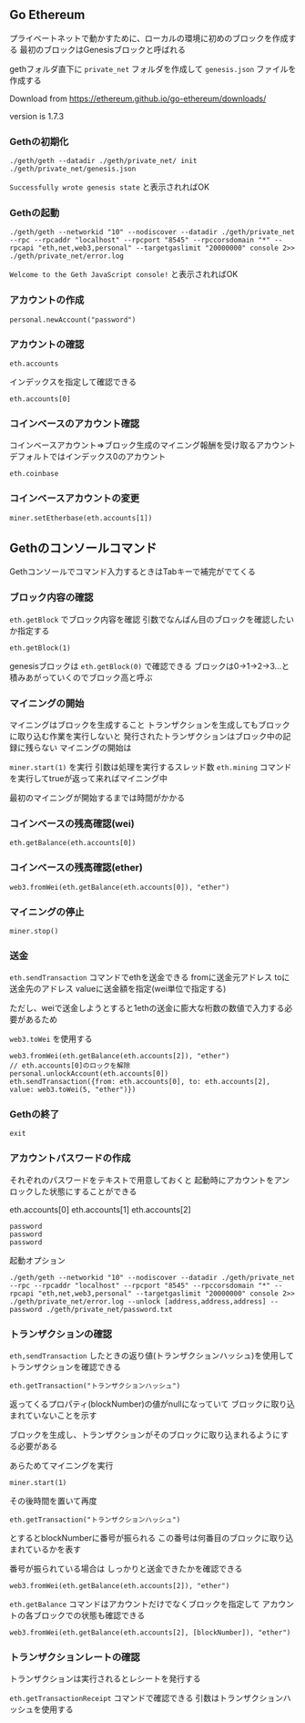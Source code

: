 ## Go Ethereum

プライベートネットで動かすために、ローカルの環境に初めのブロックを作成する
最初のブロックはGenesisブロックと呼ばれる

gethフォルダ直下に `private_net` フォルダを作成して `genesis.json` ファイルを作成する

Download from https://ethereum.github.io/go-ethereum/downloads/

version is 1.7.3

### Gethの初期化

`./geth/geth --datadir ./geth/private_net/ init ./geth/private_net/genesis.json`

`Successfully wrote genesis state` と表示されればOK

### Gethの起動

`./geth/geth --networkid "10" --nodiscover --datadir ./geth/private_net --rpc --rpcaddr "localhost" --rpcport "8545" --rpccorsdomain "*" --rpcapi "eth,net,web3,personal" --targetgaslimit "20000000" console 2>> ./geth/private_net/error.log`

`Welcome to the Geth JavaScript console!` と表示されればOK

### アカウントの作成

`personal.newAccount("password")`

### アカウントの確認

`eth.accounts`

インデックスを指定して確認できる

`eth.accounts[0]`

### コインベースのアカウント確認

コインベースアカウント=>ブロック生成のマイニング報酬を受け取るアカウント
デフォルトではインデックス0のアカウント

`eth.coinbase`

### コインベースアカウントの変更

`miner.setEtherbase(eth.accounts[1])`

## Gethのコンソールコマンド

Gethコンソールでコマンド入力するときはTabキーで補完がでてくる

### ブロック内容の確認

`eth.getBlock` でブロック内容を確認
引数でなんばん目のブロックを確認したいか指定する

`eth.getBlock(1)`

genesisブロックは `eth.getBlock(0)` で確認できる
ブロックは0->1->2->3...と積みあがっていくのでブロック高と呼ぶ

### マイニングの開始

マイニングはブロックを生成すること
トランザクションを生成してもブロックに取り込む作業を実行しないと
発行されたトランザクションはブロック中の記録に残らない
マイニングの開始は

`miner.start(1)` を実行
引数は処理を実行するスレッド数
`eth.mining` コマンドを実行してtrueが返って来ればマイニング中

最初のマイニングが開始するまでは時間がかかる

### コインベースの残高確認(wei)

`eth.getBalance(eth.accounts[0])`

### コインベースの残高確認(ether)

`web3.fromWei(eth.getBalance(eth.accounts[0]), "ether")`

### マイニングの停止

`miner.stop()`

### 送金

`eth.sendTransaction` コマンドでethを送金できる
fromに送金元アドレス
toに送金先のアドレス
valueに送金額を指定(wei単位で指定する)

ただし、weiで送金しようとすると1ethの送金に膨大な桁数の数値で入力する必要があるため

`web3.toWei` を使用する

```
web3.fromWei(eth.getBalance(eth.accounts[2]), "ether")
// eth.accounts[0]のロックを解除
personal.unlockAccount(eth.accounts[0])
eth.sendTransaction({from: eth.accounts[0], to: eth.accounts[2], value: web3.toWei(5, "ether")})
```

### Gethの終了

`exit`

### アカウントパスワードの作成

それぞれのパスワードをテキストで用意しておくと
起動時にアカウントをアンロックした状態にすることができる

eth.accounts[0]
eth.accounts[1]
eth.accounts[2]

```
password
password
password
```

起動オプション

`./geth/geth --networkid "10" --nodiscover --datadir ./geth/private_net --rpc --rpcaddr "localhost" --rpcport "8545" --rpccorsdomain "*" --rpcapi "eth,net,web3,personal" --targetgaslimit "20000000" console 2>> ./geth/private_net/error.log --unlock [address,address,address] --password ./geth/private_net/password.txt`

### トランザクションの確認

`eth,sendTransaction` したときの返り値(トランザクションハッシュ)を使用して
トランザクションを確認できる

`eth.getTransaction("トランザクションハッシュ")`

返ってくるプロパティ(blockNumber)の値がnullになっていて
ブロックに取り込まれていないことを示す

ブロックを生成し、トランザクションがそのブロックに取り込まれるようにする必要がある

あらためてマイニングを実行

`miner.start(1)`

その後時間を置いて再度

`eth.getTransaction("トランザクションハッシュ")`

とするとblockNumberに番号が振られる
この番号は何番目のブロックに取り込まれているかを表す

番号が振られている場合は
しっかりと送金できたかを確認できる

`web3.fromWei(eth.getBalance(eth.accounts[2]), "ether")`

`eth.getBalance` コマンドはアカウントだけでなくブロックを指定して
アカウントの各ブロックでの状態も確認できる

`web3.fromWei(eth.getBalance(eth.accounts[2], [blockNumber]), "ether")`

### トランザクションレートの確認

トランザクションは実行されるとレシートを発行する

`eth.getTransactionReceipt` コマンドで確認できる
引数はトランザクションハッシュを使用する
